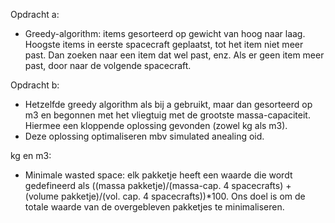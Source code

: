 Opdracht a:
- Greedy-algorithm: items gesorteerd op gewicht van hoog naar laag. Hoogste items in eerste spacecraft geplaatst, tot het item niet meer past. 
  Dan zoeken naar een item dat wel past, enz. Als er geen item meer past, door naar de volgende spacecraft. 

Opdracht b: 
- Hetzelfde greedy algorithm als bij a gebruikt, maar dan gesorteerd op m3 en begonnen met het vliegtuig met de grootste massa-capaciteit. 
  Hiermee een kloppende oplossing gevonden (zowel kg als m3). 
- Deze oplossing optimaliseren mbv simulated anealing oid.

kg en m3:
- Minimale wasted space: elk pakketje heeft een waarde die wordt gedefineerd als ((massa pakketje)/(massa-cap. 4 spacecrafts) + (volume 
  pakketje)/(vol. cap. 4 spacecrafts))*100. Ons doel is om de totale waarde van de overgebleven pakketjes te minimaliseren. 
